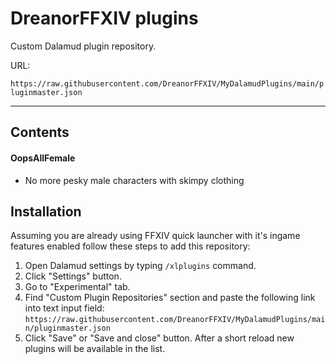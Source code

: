 # DreanorFFXIV plugins
Custom Dalamud plugin repository.

URL:

`https://raw.githubusercontent.com/DreanorFFXIV/MyDalamudPlugins/main/pluginmaster.json`

<hr>

## Contents

#### OopsAllFemale
* No more pesky male characters with skimpy clothing

## Installation
Assuming you are already using FFXIV quick launcher with it's ingame features enabled follow these steps to add this repository:

1. Open Dalamud settings by typing `/xlplugins` command.
2. Click "Settings" button.
3. Go to "Experimental" tab.
4. Find "Custom Plugin Repositories" section and paste the following link into text input field:
`https://raw.githubusercontent.com/DreanorFFXIV/MyDalamudPlugins/main/pluginmaster.json`
5. Click "Save" or "Save and close" button.
After a short reload new plugins will be available in the list.
